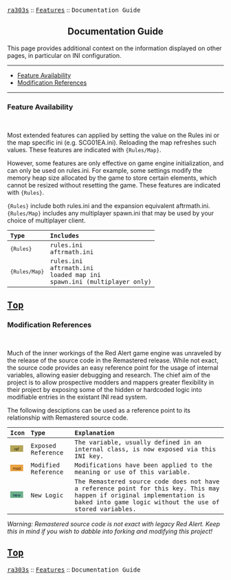 <a href="../readme.md"><kbd>ra303s</kbd></a> :: <a href="./features.md"><kbd>Features</kbd></a> :: <kbd><kbd>Documentation Guide</kbd></kbd><br>
<h2 align="center">Documentation Guide</h2>

This page provides additional context on the information displayed on other pages, in particular on INI configuration.

-------

 - [Feature Availability](#feature-availability)
 - [Modification References](#modification-references) 

-------
### Feature Availability
<br>

Most extended features can applied by setting the value on the Rules ini or the map specific ini (e.g. SCG01EA.ini). Reloading the map refreshes such values. These features are indicated with `{Rules/Map}`.

However, some features are only effective on game engine initialization, and can only be used on rules.ini. For example, some settings modify the memory heap size allocated by the game to store certain elements, which cannot be resized without resetting the game. These features are indicated with `{Rules}`.

`{Rules}` include both rules.ini and the expansion equivalent aftrmath.ini. `{Rules/Map}` includes any multiplayer spawn.ini that may be used by your choice of multiplayer client.

<samp>

|Type         |Includes  
:-------------|:-------------------------------------
|`{Rules}`    |rules.ini<br>aftrmath.ini
|`{Rules/Map}`|rules.ini<br>aftrmath.ini<br>loaded map ini<br>spawn.ini (multiplayer only)
</samp>

<a href="#documentation-guide"><kbd>Top</kbd></a><br>
-------
### Modification References
<br>

Much of the inner workings of the Red Alert game engine was unraveled by the release of the source code in the Remastered release. While not exact, the source code provides an easy reference point for the usage of internal variables, allowing easier debugging and research. The chief aim of the project is to allow prospective modders and mappers greater flexibility in their project by exposing some of the hidden or hardcoded logic into modifiable entries in the existant INI read system.

The following desciptions can be used as a reference point to its relationship with Remastered source code.

<samp>

|Icon                         |Type               |Explanation  
:-----------------------------|:------------------|:-----------------------------------
|[![](./img/30x15/ref.png)](#)|Exposed Reference  | The variable, usually defined in an internal class, is now exposed via this INI key.
|[![](./img/30x15/mod.png)](#)|Modified Reference | Modifications have been applied to the meaning or use of this variable.
|[![](./img/30x15/new.png)](#)|New Logic          | The Remastered source code does not have a reference point for this key. This may happen if original implementation is baked into game logic without the use of stored variables.
</samp>

<i>Warning: Remastered source code is not exact with legacy Red Alert. Keep this in mind if you wish to dabble into forking and modifying this project!</i>

<a href="#documentation-guide"><kbd>Top</kbd></a><br>
-------
<a href="../readme.md"><kbd>ra303s</kbd></a> :: <a href="./features.md"><kbd>Features</kbd></a> :: <kbd><kbd>Documentation Guide</kbd></kbd><br>
